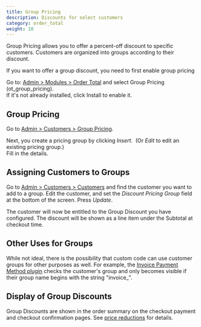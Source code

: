 ```yaml
---
title: Group Pricing
description: Discounts for select customers
category: order_total
weight: 10
---
```


Group Pricing allows you to offer a percent-off discount to specific customers.  Customers are organized into groups according to their discount. 

If you want to offer a group discount, you need to first enable group pricing

Go to: [Admin > Modules > Order Total](/user/admin_pages/modules/order_total/) and select Group Pricing (ot_group_pricing).   
If it's not already installed, click Install to enable it.  

## Group Pricing

Go to [Admin > Customers > Group Pricing](/user/admin_pages/customers/group_pricing/). 

Next, you create a pricing group by clicking *Insert*.  (Or *Edit* to edit an existing pricing group.)  
Fill in the details.  

## Assigning Customers to Groups 

Go to [Admin > Customers > Customers](/user/admin_pages/customers/customers/) and find the customer you want to 
add to a group.  Edit the customer, and set the *Discount Pricing Group*
field at the bottom of the screen.  Press *Update*.

The customer will now be entitled to the Group Discount you have configured.  The discount will be shown as a line item under the Subtotal at checkout time. 

## Other Uses for Groups 
While not ideal, there is the possibility that custom code can use customer groups for other purposes as well.  For example, the [Invoice Payment Method plugin](https://www.zen-cart.com/downloads.php?do=file&id=131) checks the customer's group and only becomes visible if their group name begins with the string "invoice_". 

## Display of Group Discounts 
Group Discounts are shown in the order summary on the checkout payment and
 checkout confirmation pages.  See [price reductions](/user/products/price_reductions/) for details. 
